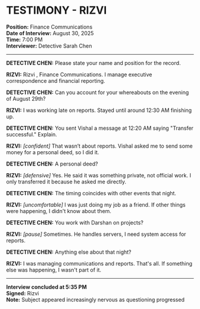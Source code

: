 # TESTIMONY - RIZVI 
**Position:** Finance Communications  
**Date of Interview:** August 30, 2025  
**Time:** 7:00 PM  
**Interviewer:** Detective Sarah Chen  

---

**DETECTIVE CHEN:** Please state your name and position for the record.

**RIZVI:** Rizvi , Finance Communications. I manage executive correspondence and financial reporting.

**DETECTIVE CHEN:** Can you account for your whereabouts on the evening of August 29th?

**RIZVI:** I was working late on reports. Stayed until around 12:30 AM finishing up.

**DETECTIVE CHEN:** You sent Vishal a message at 12:20 AM saying "Transfer successful." Explain.  

**RIZVI:** *[confident]* That wasn’t about reports. Vishal asked me to send some money for a personal deed, so I did it.  

**DETECTIVE CHEN:** A personal deed?  

**RIZVI:** *[defensive]* Yes. He said it was something private, not official work. I only transferred it because he asked me directly.  

**DETECTIVE CHEN:** The timing coincides with other events that night.

**RIZVI:** *[uncomfortable]* I was just doing my job as a friend. If other things were happening, I didn't know about them.

**DETECTIVE CHEN:** You work with Darshan on projects?

**RIZVI:** *[pause]* Sometimes. He handles servers, I need system access for reports.

**DETECTIVE CHEN:** Anything else about that night?

**RIZVI:** I was managing communications and reports. That's all. If something else was happening, I wasn't part of it.

---

**Interview concluded at 5:35 PM**  
**Signed:** Rizvi   
**Note:** Subject appeared increasingly nervous as questioning progressed
